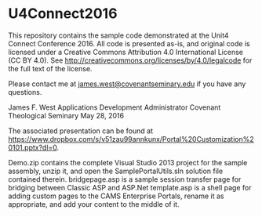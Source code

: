 # U4Connect2016
This repository contains the sample code demonstrated at the Unit4 Connect Conference 2016.  All code is presented as-is, and original code is licensed under a Creative Commons Attribution 4.0 International License (CC BY 4.0). See http://creativecommons.org/licenses/by/4.0/legalcode for the full text of the license.

Please contact me at james.west@covenantseminary.edu if you have any questions.

James F. West
Applications Development Administrator
Covenant Theological Seminary
May 28, 2016

The associated presentation can be found at https://www.dropbox.com/s/v51zau99annkunx/Portal%20Customization%20101.pptx?dl=0.

Demo.zip contains the complete Visual Studio 2013 project for the sample assembly, unzip it, and open the SamplePortalUtils.sln solution file contained therein.
bridgepage.asp is a sample session transfer page for bridging between Classic ASP and ASP.Net
template.asp is a shell page for adding custom pages to the CAMS Enterprise Portals, rename it as appropriate, and add your content to the middle of it.
